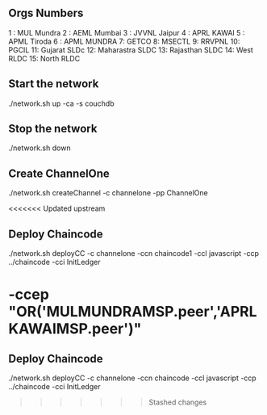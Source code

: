 ## Orgs Numbers
1 : MUL Mundra
2 : AEML Mumbai
3 : JVVNL Jaipur
4 : APRL KAWAI
5 : APML Tiroda
6 : APML MUNDRA
7: GETCO 
8: MSECTL
9: RRVPNL
10: PGCIL
11: Gujarat SLDc
12: Maharastra SLDC
13: Rajasthan SLDC
14: West RLDC
15: North RLDC

## Start the network

./network.sh up -ca -s couchdb

## Stop the network

./network.sh down

## Create ChannelOne
./network.sh createChannel -c channelone -pp ChannelOne

<<<<<<< Updated upstream

## Deploy Chaincode


./network.sh deployCC -c channelone -ccn chaincode1 -ccl javascript -ccp ../chaincode -cci InitLedger


 -ccep "OR('MULMUNDRAMSP.peer','APRLKAWAIMSP.peer')"
=======
## Deploy Chaincode
 ./network.sh deployCC -c channelone -ccn chaincode -ccl javascript -ccp ../chaincode -cci InitLedger
>>>>>>> Stashed changes
